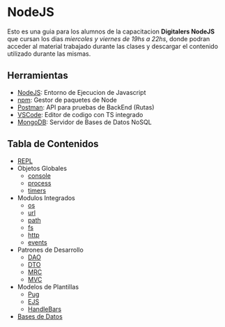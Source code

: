 # NodeJS 

Esto es una guia para los alumnos de la capacitacion __Digitalers NodeJS__ que cursan los dias _miercoles y viernes de 19hs a 22hs_, donde podran acceder al material trabajado durante las clases y descargar el contenido utilizado durante las mismas.

## Herramientas

* [NodeJS](https://nodejs.org): Entorno de Ejecucion de Javascript
* [npm](https://www.npmjs.com): Gestor de paquetes de Node
* [Postman](https://www.npmjs.com): API para pruebas de BackEnd (Rutas)
* [VSCode](https://code.visualstudio.com): Editor de codigo con TS integrado
* [MongoDB](https://www.mongodb.com/try/download/community): Servidor de Bases de Datos NoSQL

## Tabla de Contenidos

* [REPL](./docs/repl.md)
* Objetos Globales
    * [console](./docs/global/console.md)
    * [process](./docs/global/process.md)
    * [timers](./docs/global/timers.md)
* Modulos Integrados
    * [os](./docs/built-in/os.md)
    * [url](./docs/built-in/url.md)
    * [path](./docs/built-in/path.md)
    * [fs](./docs/built-in/fs.md)
    * [http](./docs/built-in/http.md)
    * [events](./docs/built-in/events.md)
* Patrones de Desarrollo
    * [DAO](./docs/pattern/dao.md)
    * [DTO](./docs/pattern/dto.md)
    * [MRC](./docs/pattern/mrc.md)
    * [MVC](./docs/pattern/mvc.md)
* Modelos de Plantillas
    * [Pug](./docs/templates/pug.md)
    * [EJS](./docs/templates/ejs.md)
    * [HandleBars](./docs/templates/hbs.md)
* [Bases de Datos](./docs/db.md)